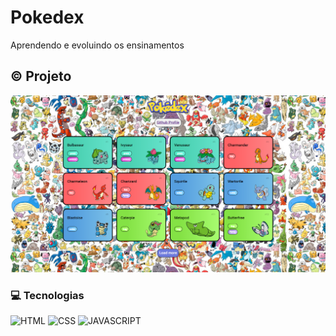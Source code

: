 #  Pokedex 
Aprendendo e evoluindo os ensinamentos

## © Projeto 

![](/assets/img/img-pokedex.png)


### 💻 Tecnologias
![HTML](https://skillicons.dev/icons?i=html)
![CSS](https://skillicons.dev/icons?i=css)
![JAVASCRIPT](https://skillicons.dev/icons?i=js)